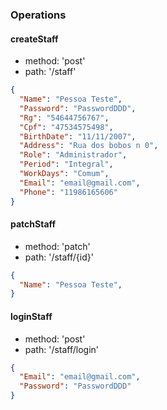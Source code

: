 ### Operations

#### createStaff

- method: 'post'  
- path: '/staff'  

```json
{
  "Name": "Pessoa Teste",
  "Password": "PasswordDDD",
  "Rg": "54644756767",
  "Cpf": "47534575498",
  "BirthDate": "11/11/2007",
  "Address": "Rua dos bobos n 0",
  "Role": "Administrador",
  "Period": "Integral",
  "WorkDays": "Comum",
  "Email": "email@gmail.com",
  "Phone": "11986165606"
}
```

#### patchStaff

- method: 'patch'  
- path: '/staff/{id}'  

```json
{
  "Name": "Pessoa Teste",
}
```

#### loginStaff

- method: 'post'
- path: '/staff/login'

```json
{
  "Email": "email@gmail.com",
  "Password": "PasswordDDD"
}
```

